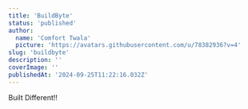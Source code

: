 ```yaml
---
title: 'BuildByte'
status: 'published'
author:
  name: 'Comfort Twala'
  picture: 'https://avatars.githubusercontent.com/u/78382936?v=4'
slug: 'buildbyte'
description: ''
coverImage: ''
publishedAt: '2024-09-25T11:22:16.032Z'
---
```


Built Different!!